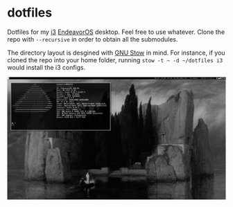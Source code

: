 # dotfiles

Dotfiles for my [i3](https://i3wm.org/) [EndeavorOS](https://endeavouros.com/) desktop. Feel free to use whatever. Clone the repo with `--recursive` in order to obtain all the submodules.

The directory layout is desgined with [GNU Stow](https://www.gnu.org/software/stow/) in mind. For instance, if you cloned the repo into your home folder, running `stow -t ~ -d ~/dotfiles i3` would install the i3 configs.

![desktop screenshot](screenshot.png)
